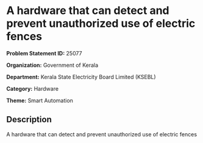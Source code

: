 # A hardware that can detect and prevent unauthorized use of electric fences

**Problem Statement ID:** 25077

**Organization:** Government of Kerala

**Department:** Kerala State Electricity Board Limited (KSEBL)

**Category:** Hardware

**Theme:** Smart Automation

## Description

A hardware that can detect and prevent unauthorized use of electric fences


